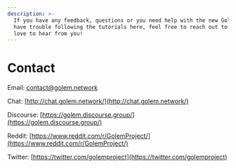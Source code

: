 ```yaml
---
description: >-
  If you have any feedback, questions or you need help with the new Golem or
  have trouble following the tutorials here, feel free to reach out to us! We
  love to hear from you!
---
```


# Contact

Email: [contact@golem.network](mailto:contact@golem.network)

Chat: [http://chat.golem.network/](http://chat.golem.network/)

Discourse: [https://golem.discourse.group/](https://golem.discourse.group/)

Reddit: [https://www.reddit.com/r/GolemProject/](https://www.reddit.com/r/GolemProject/)

Twitter: [https://twitter.com/golemproject](https://twitter.com/golemproject)

